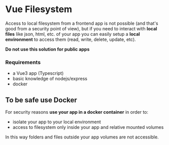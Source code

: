 # Vue Filesystem


Access to local filesystem from a frontend app is not possible (and that's good from a security point of view), but if you need to interact with **local files** like json, html, etc. of your app you can easily setup a **local environment** to access them (read, write, delete, update, etc).

**Do not use this solution for public apps**

### Requirements
- a Vue3 app (Typescript)
- basic knowledge of nodejs/express
- docker


## To be safe use Docker
For security reasons **use your app in a docker container** in order to: 
- isolate your app to your local environment
- access to filesystem only inside your app and relative mounted volumes

In this way folders and files outside your app volumes are not accessible.